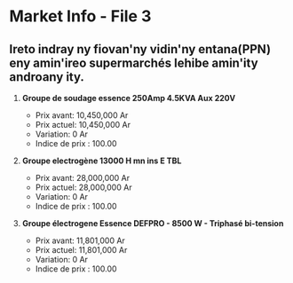 # Market Info - File 3

## Ireto indray ny fiovan'ny vidin'ny entana(PPN) eny amin'ireo supermarchés lehibe amin'ity androany ity.

1. **Groupe de soudage essence 250Amp 4.5KVA Aux 220V**
   - Prix avant: 10,450,000 Ar
   - Prix actuel: 10,450,000 Ar
   - Variation: 0 Ar
   - Indice de prix : 100.00

2. **Groupe electrogène 13000 H mn ins E TBL**
   - Prix avant: 28,000,000 Ar
   - Prix actuel: 28,000,000 Ar
   - Variation: 0 Ar
   - Indice de prix : 100.00

3. **Groupe électrogene Essence DEFPRO - 8500 W - Triphasé bi-tension**
   - Prix avant: 11,801,000 Ar
   - Prix actuel: 11,801,000 Ar
   - Variation: 0 Ar
   - Indice de prix : 100.00

